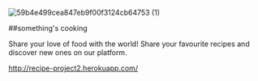 ![59b4e499cea847eb9f00f3124cb64753 (1)](https://user-images.githubusercontent.com/67471786/129195714-cb184c1f-d92f-4794-8aa6-094d5218983e.png)

##something's cooking

Share your love of food with the world! Share your favourite recipes and discover new ones on our platform.

http://recipe-project2.herokuapp.com/

